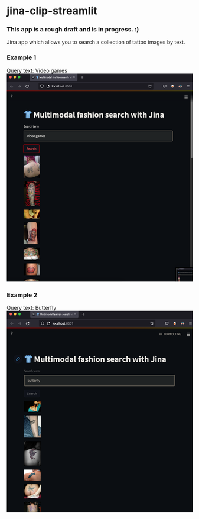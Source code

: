 # jina-clip-streamlit

### This app is a rough draft and is in progress. :)
Jina app which allows you to search a collection of tattoo images by text. 

### Example 1
Query text: Video games
![video_games_query](docs/usage/usage_video_games.jpg)

### Example 2
Query text: Butterfly
![butterfly_query](docs/usage/usage_butterfly.jpg)